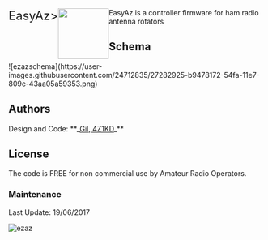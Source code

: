 <div style="float:left; font-size:24px">EasyAz></div>
<div style="float:left"><img src="https://user-images.githubusercontent.com/24712835/27280901-56269040-54f2-11e7-8a84-e4471154da92.png" width="100px"></div>
<div>EasyAz is a controller firmware for ham radio antenna rotators</div>


<h2>Schema</h2>
![ezazschema](https://user-images.githubusercontent.com/24712835/27282925-b9478172-54fa-11e7-809c-43aa05a59353.png)

<h2>Authors</h2>
Design and Code: **_<a href="https://www.qrz.com/db/4z1kd" target="_blank">Gil, 4Z1KD</a>_**<br>

<h2>License</h2>
The code is FREE for non commercial use by Amateur Radio Operators.

<h3>Maintenance</h3>
Last Update: 19/06/2017<br>

![ezaz](https://user-images.githubusercontent.com/24712835/27280901-56269040-54f2-11e7-8a84-e4471154da92.png)
